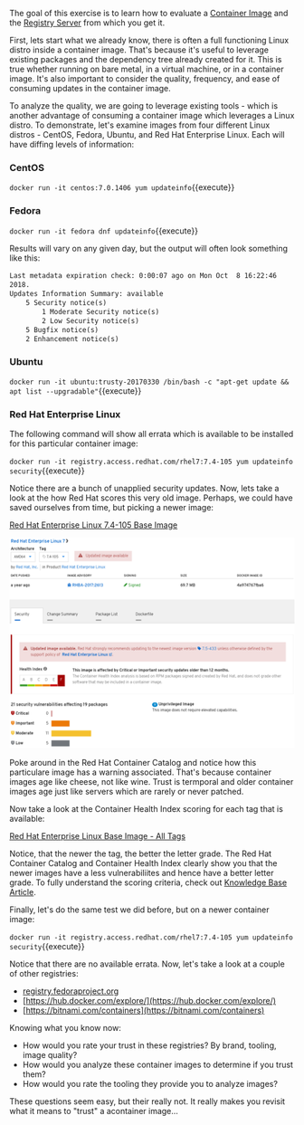 The goal of this exercise is to learn how to evaluate a [Container Image](https://developers.redhat.com/blog/2018/02/22/container-terminology-practical-introduction/#h.dqlu6589ootw) and the [Registry Server](https://developers.redhat.com/blog/2018/02/22/container-terminology-practical-introduction/#h.4cxnedx7tmvq) from which you get it. 

First, lets start what we already know, there is often a full functioning Linux distro inside a container image. That's because it's useful to leverage existing packages and the dependency tree already created for it. This is true whether running on bare metal, in a virtual machine, or in a container image. It's also important to consider the quality, frequency, and ease of consuming updates in the container image.

To analyze the quality, we are going to leverage existing tools - which is another advantage of consuming a container image which leverages a Linux distro. To demonstrate, let's examine images from four different Linux distros - CentOS, Fedora, Ubuntu, and Red Hat Enterprise Linux. Each will have diffing levels of information:

### CentOS
``docker run -it centos:7.0.1406 yum updateinfo``{{execute}}

### Fedora
``docker run -it fedora dnf updateinfo``{{execute}}

Results will vary on any given day, but the output will often look something like this:

```
Last metadata expiration check: 0:00:07 ago on Mon Oct  8 16:22:46 2018.
Updates Information Summary: available
    5 Security notice(s)
        1 Moderate Security notice(s)
        2 Low Security notice(s)
    5 Bugfix notice(s)
    2 Enhancement notice(s)
```

### Ubuntu
``docker run -it ubuntu:trusty-20170330 /bin/bash -c "apt-get update && apt list --upgradable"``{{execute}}

### Red Hat Enterprise Linux

The following command will show all errata which is available to be installed for this particular container image:

``docker run -it registry.access.redhat.com/rhel7:7.4-105 yum updateinfo security``{{execute}}

Notice there are a bunch of unapplied security updates. Now, lets take a look at the how Red Hat scores this very old image. Perhaps, we could have saved ourselves from time, but picking a newer image:

[Red Hat Enterprise Linux 7.4-105 Base Image](https://access.redhat.com/containers/#/registry.access.redhat.com/rhel7/images/7.4-105)

![Containers Are Linux](../../assets/subsystems/container-internals-lab-2-0-part-3/02-evaluating-trust.png)

Poke around in the Red Hat Container Catalog and notice how this particulare image has a warning associated. That's because container images age like cheese, not like wine. Trust is termporal and older container images age just like servers which are rarely or never patched. 

Now take a look at the Container Health Index scoring for each tag that is available: 

[Red Hat Enterprise Linux Base Image - All Tags](https://access.redhat.com/containers/?tab=tags#/registry.access.redhat.com/rhel7)

Notice, that the newer the tag, the better the letter grade. The Red Hat Container Catalog and Container Health Index clearly show you that the newer images have a less vulnerabiliites and hence have a better letter grade. To fully understand the scoring criteria, check out [Knowledge Base Article](https://access.redhat.com/articles/2803031).

Finally, let's do the same test we did before, but on a newer container image:

``docker run -it registry.access.redhat.com/rhel7:7.4-105 yum updateinfo security``{{execute}}

Notice that there are no available errata. Now, let's take a look at a couple of other registries:

- [registry.fedoraproject.org](https://registry.fedoraproject.org/)
- [https://hub.docker.com/explore/](https://hub.docker.com/explore/)
- [https://bitnami.com/containers](https://bitnami.com/containers)

Knowing what you know now:
- How would you rate your trust in these registries? By brand, tooling, image quality?
- How would you analyze these container images to determine if you trust them? 
- How would you rate the tooling they provide you to analyze images?

These questions seem easy, but their really not. It really makes you revisit what it means to "trust" a acontainer image...
